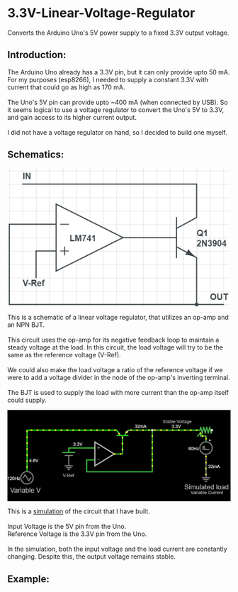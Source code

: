 # 3.3V-Linear-Voltage-Regulator
Converts the Arduino Uno's 5V power supply to a fixed 3.3V output voltage.

## Introduction:
The Arduino Uno already has a 3.3V pin, but it can only provide upto 50 mA. For my purposes (esp8266), I needed to supply a constant 3.3V with current that could go as high as 170 mA.
<br><br>
The Uno's 5V pin can provide upto ~400 mA (when connected by USB). So it seems logical to use a voltage regulator to convert the Uno's 5V to 3.3V, and gain access to its higher current output. 
<br><br>
I did not have a voltage regulator on hand, so I decided to build one myself.

## Schematics:

<p align="center" style="vertical-align: top; position: relative" >
<img align="top" style="vertical-align:top" src="https://github.com/rajatKumar2000/3.3V-Linear-Voltage-Regulator/blob/master/Media/LVR_Simple.PNG" width="500"/>
</p>

This is a schematic of a linear voltage regulator, that utilizes an op-amp and an NPN BJT.
<br><br>
This circuit uses the op-amp for its negative feedback loop to maintain a steady voltage at the load. In this circuit, the load voltage will try to be the same as the reference voltage (V-Ref).
<br><br>
We could also make the load voltage a ratio of the reference voltage if we were to add a voltage divider in the node of the op-amp's inverting terminal.
<br><br>
The BJT is used to supply the load with more current than the op-amp itself could supply.
<br>

<p align="center" style="vertical-align: top; position: relative" >
<img align="top" style="vertical-align:top" src="https://github.com/rajatKumar2000/3.3V-Linear-Voltage-Regulator/blob/master/Media/LVR_simulated.gif" width="800"/>
</p>

This is a [simulation](https://www.falstad.com/circuit/circuitjs.html?ctz=CQAgjCAMB0l3BWcMBMcUHYMGZIA4UA2ATmIxAUgosgCgBzcYlEFAFirGdYUKloCGrDq3Yhs2PijHFqnePHHQUpYgmIE2BBAi5LsyBbQDuwqmjxMWF1iZB5OhKtjTgn-UxL5cWX0Ww9xBBYwdzZQt047dnMRGNYMFjpTeMwWcKlEwIzIijYA0PNaABdxSSsy73cICABaGAw2SQcdPEIwSDA8NiToDDAMHQxCFAlOnQlDWgA3Cnd43k5hkACkeahoJCoYMHVdtmImyGY7RbM58yywBguEljOUPEs6AA8aXz0RiBd08EsAZQAlgBbACuABsBMUAKYAEwAOgBncEAewEsNob10sgkLCcSAkSAKLAAagIAE6AgQAI3B0KRAGFQeTydCAHbFTErfLgcIUFA1HnEkD-Yo0ulIkko8Fi+jQ2gAJXs5l4ytYTyg4nArhgSC2G12xH2h1wJze2AJj3AEQkEAKljJlPF9MRJNoA1WPMKFGWAz48jgG0g7AcCjD8AMABk0bCQEyWezOaYHDw+CnpAEUDMKvEfKx8JqqCJsNADNsNgg7DlvTk0oF02IU97XuBlo8pJApHhZMKSbUFdCAGa0FFuECEAJF46yHXKTUhPgGQFsgAOoM5o8sE81HFIyA2IVY9i1rPoEKhcJH++3U73KE2B6PIWcIFR6NoQA) of the circuit that I have built.
<br><br>
Input Voltage is the 5V pin from the Uno. 
<br>
Reference Voltage is the 3.3V pin from the Uno.
<br><br>
In the simulation, both the input voltage and the load current are constantly changing. Despite this, the output voltage remains stable.

## Example:
